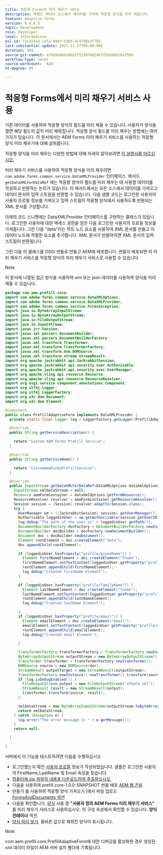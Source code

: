 ```yaml
---
title: 적응형 Forms의 미리 채우기 서비스
description: 백엔드 데이터 소스에서 데이터를 가져와 적응형 양식을 미리 채웁니다.
feature: Adaptive Forms
version: 6.4,6.5
topic: Development
role: Developer
level: Intermediate
exl-id: f2c324a3-cbfa-4942-b3bd-dc47d8a3f7b5
last-substantial-update: 2021-11-27T00:00:00Z
duration: 184
source-git-commit: af928e60410022f12207082467d3bd9b818af59d
workflow-type: tm+mt
source-wordcount: '424'
ht-degree: 0%

---
```


# 적응형 Forms에서 미리 채우기 서비스 사용

기존 데이터를 사용하여 적응형 양식의 필드를 미리 채울 수 있습니다. 사용자가 양식을 열면 해당 필드의 값이 미리 채워집니다. 적응형 양식 필드를 미리 채우는 방법에는 여러 가지가 있습니다. 이 문서에서는 AEM Forms 미리 채우기 서비스를 사용하는 적응형 양식 미리 채우기에 대해 살펴봅니다.

적응형 양식을 미리 채우는 다양한 방법에 대해 자세히 알아보려면 [이 설명서를 따르십시오.](https://helpx.adobe.com/experience-manager/6-4/forms/using/prepopulate-adaptive-form-fields.html#AEMFormsprefillservice)

미리 채우기 서비스를 사용하여 적응형 양식을 미리 채우려면 `com.adobe.forms.common.service.DataXMLProvider` 인터페이스. 메서드 `getDataXMLForDataRef` 에는 적응형 양식이 필드를 미리 채우는 데 사용할 데이터를 작성하고 반환하는 논리가 있습니다. 이 메서드에서는 모든 소스에서 데이터를 가져오고 데이터 문서의 입력 스트림을 반환할 수 있습니다. 다음 샘플 코드는 로그인한 사용자의 사용자 프로필 정보를 가져오고 입력 스트림이 적응형 양식에서 사용하도록 반환되는 XML 문서를 구성합니다.

아래의 코드 스니펫에는 DataXMLProvider 인터페이스를 구현하는 클래스가 있습니다. 로그인한 사용자에 대한 액세스 권한을 얻은 다음 로그인한 사용자의 프로필 정보를 가져옵니다. 그런 다음 &quot;data&quot;라는 루트 노드 요소를 사용하여 XML 문서를 만들고 이 데이터 노드에 적절한 요소를 추가합니다. XML 문서가 만들어지면 XML 문서의 입력 스트림이 반환됩니다.

그런 다음 이 클래스를 OSGi 번들로 만들고 AEM에 배포합니다. 번들이 배포되면 이 미리 채우기 서비스를 적응형 양식의 미리 채우기 서비스로 사용할 수 있습니다.

>[!NOTE]
>
>이 문서에 나열된 접근 방식을 사용하여 xml 또는 json 데이터를 사용하여 양식을 미리 채울 수 있습니다.

```java
package com.aem.prefill.core;
import com.adobe.forms.common.service.DataXMLOptions;
import com.adobe.forms.common.service.DataXMLProvider;
import com.adobe.forms.common.service.FormsException;
import java.io.ByteArrayInputStream;
import java.io.ByteArrayOutputStream;
import java.io.FileOutputStream;
import java.io.InputStream;
import javax.jcr.Session;
import javax.xml.parsers.DocumentBuilder;
import javax.xml.parsers.DocumentBuilderFactory;
import javax.xml.transform.Transformer;
import javax.xml.transform.TransformerFactory;
import javax.xml.transform.dom.DOMSource;
import javax.xml.transform.stream.StreamResult;
import org.apache.jackrabbit.api.JackrabbitSession;
import org.apache.jackrabbit.api.security.user.Authorizable;
import org.apache.jackrabbit.api.security.user.UserManager;
import org.apache.sling.api.resource.Resource;
import org.apache.sling.api.resource.ResourceResolver;
import org.osgi.service.component.annotations.Component;
import org.slf4j.Logger;
import org.slf4j.LoggerFactory;
import org.w3c.dom.Document;
import org.w3c.dom.Element;

@Component
public class PrefillAdaptiveForm implements DataXMLProvider {
  private static final Logger log = LoggerFactory.getLogger(PrefillAdaptiveForm.class);

  @Override
  public String getServiceDescription() {

    return "Custom AEM Forms PreFill Service";
  }

  @Override
  public String getServiceName() {

    return "CustomAemFormsPrefillService";
  }

  @Override
  public InputStream getDataXMLForDataRef(DataXMLOptions dataXmlOptions) throws FormsException {
    InputStream xmlDataStream = null;
    Resource aemFormContainer = dataXmlOptions.getFormResource();
    ResourceResolver resolver = aemFormContainer.getResourceResolver();
    Session session = (Session) resolver.adaptTo(Session.class);
    try {
      UserManager um = ((JackrabbitSession) session).getUserManager();
      Authorizable loggedinUser = um.getAuthorizable(session.getUserID());
      log.debug("The path of the user is" + loggedinUser.getPath());
      DocumentBuilderFactory docFactory = DocumentBuilderFactory.newInstance();
      DocumentBuilder docBuilder = docFactory.newDocumentBuilder();
      Document doc = docBuilder.newDocument();
      Element rootElement = doc.createElement("data");
      doc.appendChild(rootElement);

      if (loggedinUser.hasProperty("profile/givenName")) {
        Element firstNameElement = doc.createElement("fname");
        firstNameElement.setTextContent(loggedinUser.getProperty("profile/givenName")[0].getString());
        rootElement.appendChild(firstNameElement);
        log.debug("Created firstName Element");
      }

      if (loggedinUser.hasProperty("profile/familyName")) {
        Element lastNameElement = doc.createElement("lname");
        lastNameElement.setTextContent(loggedinUser.getProperty("profile/familyName")[0].getString());
        rootElement.appendChild(lastNameElement);
        log.debug("Created lastName Element");

      }
      if (loggedinUser.hasProperty("profile/email")) {
        Element emailElement = doc.createElement("email");
        emailElement.setTextContent(loggedinUser.getProperty("profile/email")[0].getString());
        rootElement.appendChild(emailElement);
        log.debug("Created email Element");

      }

      TransformerFactory transformerFactory = TransformerFactory.newInstance();
      ByteArrayOutputStream outputStream = new ByteArrayOutputStream();
      Transformer transformer = transformerFactory.newTransformer();
      DOMSource source = new DOMSource(doc);
      StreamResult outputTarget = new StreamResult(outputStream);
      TransformerFactory.newInstance().newTransformer().transform(source, outputTarget);
      if (log.isDebugEnabled()) {
        FileOutputStream output = new FileOutputStream("afdata.xml");
        StreamResult result = new StreamResult(output);
        transformer.transform(source, result);
      }

      xmlDataStream = new ByteArrayInputStream(outputStream.toByteArray());
      return xmlDataStream;
    } catch (Exception e) {
      log.error("The error message is " + e.getMessage());
    }
    return null;

  }

}
```

서버에서 이 기능을 테스트하려면 다음을 수행하십시오

* 로그인했는지 확인 [사용자 프로필](http://localhost:4502/security/users.html) 정보가 작성되었습니다. 샘플은 로그인한 사용자의 FirstName,LastName 및 Email 속성을 찾습니다.
* [컴퓨터에 zip 파일의 내용을 다운로드하여 추출하십시오.](assets/prefillservice.zip)
* 다음을 사용하여 prefill.core-1.0.0-SNAPSHOT 번들 배포 [AEM 웹 콘솔](http://localhost:4502/system/console/bundles)
* 만들기 를 사용하여 적응형 양식 가져오기 |에서 파일 업로드 [FormsAndDocuments 섹션](http://localhost:4502/aem/forms.html/content/dam/formsanddocuments)
* 다음을 확인합니다. [양식](http://localhost:4502/editor.html/content/forms/af/prefill.html) 사용 중 **&quot;사용자 정의 AEM Forms 미리 채우기 서비스&quot;** 를 미리 채우기 서비스로 사용하십시오. 의 구성 속성에서 확인할 수 있습니다. **양식 컨테이너** 섹션.
* [양식 미리 보기](http://localhost:4502/content/dam/formsanddocuments/prefill/jcr:content?wcmmode=disabled). 올바른 값으로 채워진 양식이 표시됩니다.

>[!NOTE]
>
>com.aem.prefill.core.PrefillAdaptiveForm에 대한 디버깅을 활성화한 경우 생성된 xml 데이터 파일이 AEM 서버 설치 폴더에 기록됩니다.

